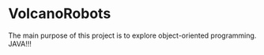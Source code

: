 # VolcanoRobots
The main purpose of this project is to explore object-oriented programming. JAVA!!!
